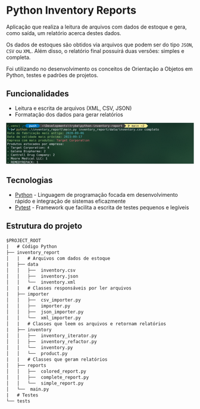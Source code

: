 # Python Inventory Reports
Aplicação que realiza a leitura de arquivos com dados de estoque e gera, como saída, um relatório acerca destes dados. 

Os dados de estoques são obtidos via arquivos que podem ser do tipo `JSON`, `CSV` ou `XML`. Além disso, o relatório final possuirá duas versões: simples e completa.


Foi utilizando no desenvolvimento os conceitos de Orientação a Objetos em Python, testes e padrões de projetos.

## Funcionalidades
- Leitura e escrita de arquivos (XML, CSV, JSON)
- Formatação dos dados para gerar relatórios

![Relatório](images/img1.png)

## Tecnologias

- [Python](https://www.python.org/) - Linguagem de programação focada em desenvolvimento rápido e integração de sistemas eficazmente
- [Pytest](https://docs.pytest.org/en/7.2.x/) - Framework que facilita a escrita de testes pequenos e legíveis

## Estrutura do projeto

```
$PROJECT_ROOT
|   # Código Python
├── inventory_report
│   |   # Arquivos com dados de estoque
|   ├── data
│   │   ├──  inventory.csv
│   │   ├──  inventory.json
│   │   └──  inventory.xml
│   |   # Classes responsáveis por ler arquivos
|   ├── importer
│   │   ├──  csv_importer.py
│   │   ├──  importer.py
│   │   ├──  json_importer.py
│   │   └──  xml_importer.py
│   |   # Classes que leem os arquivos e retornam relatórios
|   ├── inventory
│   │   ├──  inventory_iterator.py
│   │   ├──  inventory_refactor.py
│   │   └──  inventory.py
│   │   └──  product.py
|   |   # Classes que geram relatórios
│   ├── reports
│   │   ├──  colored_report.py
│   │   ├──  complete_report.py
│   │   └──  simple_report.py
│   └──  main.py
|   # Testes 
└── tests
```
